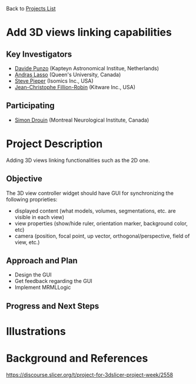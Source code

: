 Back to [Projects List](../../README.md#ProjectsList)

# Add 3D views linking capabilities

## Key Investigators

- [Davide Punzo](https://punzo.github.io/) (Kapteyn Astronomical Institue, Netherlands)
- [Andras Lasso](http://perk.cs.queensu.ca/users/lasso) (Queen's University, Canada)
- [Steve Pieper](https://lmi.med.harvard.edu/people/steve-pieper) (Isomics Inc., USA)
- [Jean-Christophe Fillion-Robin](https://www.kitware.com/jean-christophe-fillion-robin/) (Kitware Inc., USA)

## Participating
- [Simon Drouin](http://nist.mni.mcgill.ca/?page_id=369) (Montreal Neurological Institute, Canada)


# Project Description
Adding 3D views linking functionalities such as the 2D one.

## Objective
The 3D view controller widget should have GUI for synchronizing the following proprieties: 

* displayed content (what models, volumes, segmentations, etc. are visible in each view)
* view properties (show/hide ruler, orientation marker, background color, etc)
* camera (position, focal point, up vector, orthogonal/perspective, field of view, etc.)

## Approach and Plan

* Design the GUI
* Get feedback regarding the GUI
* Implement MRMLLogic

## Progress and Next Steps

<!--Describe progress and next steps in a few bullet points as you are making progress.-->

# Illustrations

<!--Add pictures and links to videos that demonstrate what has been accomplished.-->

# Background and References

<!--Use this space for information that may help people better understand your project, like links to papers, source code, or data.-->

https://discourse.slicer.org/t/project-for-3dslicer-project-week/2558
